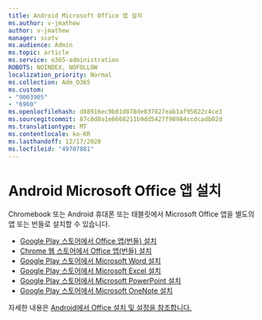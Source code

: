 ```yaml
---
title: Android Microsoft Office 앱 설치
ms.author: v-jmathew
author: v-jmathew
manager: scotv
ms.audience: Admin
ms.topic: article
ms.service: o365-administration
ROBOTS: NOINDEX, NOFOLLOW
localization_priority: Normal
ms.collection: Adm_O365
ms.custom:
- "9003905"
- "6960"
ms.openlocfilehash: d88916ec9b81d078de837827eab1af95022c4ce3
ms.sourcegitcommit: 87c8d0a1e6668211b9dd5427f98984ccdcadb02d
ms.translationtype: MT
ms.contentlocale: ko-KR
ms.lasthandoff: 12/17/2020
ms.locfileid: "49707881"
---
```

# <a name="install-microsoft-office-apps-on-an-android-device"></a>Android Microsoft Office 앱 설치

Chromebook 또는 Android 휴대폰 또는 태블릿에서 Microsoft Office 앱을 별도의 앱 또는 번들로 설치할 수 있습니다.

- [Google Play 스토어에서 Office 앱(번들) 설치](https://go.microsoft.com/fwlink/?linkid=2137009)
- [Chrome 웹 스토어에서 Office 앱(번들) 설치](https://go.microsoft.com/fwlink/?linkid=2137212)
- [Google Play 스토어에서 Microsoft Word 설치](https://go.microsoft.com/fwlink/?linkid=2136994)
- [Google Play 스토어에서 Microsoft Excel 설치](https://go.microsoft.com/fwlink/?linkid=2137120)
- [Google Play 스토어에서 Microsoft PowerPoint 설치](https://go.microsoft.com/fwlink/?linkid=2137121)
- [Google Play 스토어에서 Microsoft OneNote 설치](https://go.microsoft.com/fwlink/?linkid=2137211)

자세한 내용은 [Android에서 Office 설치 및 설정을 참조합니다.](https://go.microsoft.com/fwlink/?linkid=2135287)
